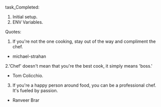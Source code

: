 task_Completed: 
1. Initial setup.
2. ENV Variables. 


Quotes: 
1. If you're not the one cooking, stay out of the way and compliment the chef.
- michael-strahan

2.'Chef' doesn't mean that you're the best cook, it simply means 'boss.' 
- Tom Colicchio.

3. If you're a happy person around food, you can be a professional chef. It's fueled by passion. 
- Ranveer Brar